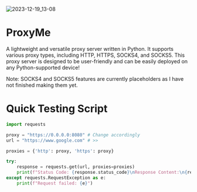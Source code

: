 ![2023-12-19_13-08](https://github.com/DarioH0/ProxyMe/assets/123750271/5a1ba589-21bf-4b0f-8217-762ed953c2e2)
# ProxyMe 
A lightweight and versatile proxy server written in Python. It supports various proxy types, including HTTP, HTTPS, SOCKS4, and SOCKS5. This proxy server is designed to be user-friendly and can be easily deployed on any Python-supported device!

Note: SOCKS4 and SOCKS5 features are currently placeholders as I have not finished making them yet.


# Quick Testing Script
```py
import requests

proxy = "https://0.0.0.0:8080" # Change accordingly
url = "https://www.google.com" # >>

proxies = {'http': proxy, 'https': proxy}

try:
    response = requests.get(url, proxies=proxies)
    print(f"Status Code: {response.status_code}\nResponse Content:\n{response.text}")
except requests.RequestException as e:
    print(f"Request failed: {e}")

```

